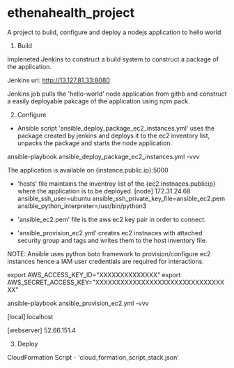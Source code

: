 # ethenahealth_project
A project to build, configure and deploy a nodejs application to hello world

1. Build 

Impleneted Jenkins to construct a build system to construct a package of the application.

Jenkins url: http://13.127.81.33:8080

Jenkins job pulls the 'hello-world' node application from githb and construct a easily deployable pakcage of the application using npm pack.

2. Configure

- Ansible script 'ansible_deploy_package_ec2_instances.yml' uses the package created by jenkins and deploys it to the ec2 inventory list, unpacks the package and starts the node application.

ansible-playbook ansible_deploy_package_ec2_instances.yml -vvv

The application is available on {instance.public.ip}:5000

- 'hosts' file maintains the inventroy list of the {ec2.instnaces.publicip} where the application is to be deployed.
[node]
172.31.24.68 ansible_ssh_user=ubuntu ansible_ssh_private_key_file=ansible_ec2.pem ansible_python_interpreter=/usr/bin/python3


- 'ansible_ec2.pem' file is the aws ec2 key pair in order to connect.


- 'ansible_provision_ec2.yml' creates ec2 instnaces with attached security group and tags and writes them to the host inventory file.

NOTE: Ansible uses python boto framework to provision/configure ec2 instances hence a IAM user credentials are required for interactions.

export AWS_ACCESS_KEY_ID="XXXXXXXXXXXXXX"
export AWS_SECRET_ACCESS_KEY="XXXXXXXXXXXXXXXXXXXXXXXXXXXXXXXXX"

ansible-playbook ansible_provision_ec2.yml -vvv

[local]
localhost

[webserver]
52.66.151.4

3. Deploy

CloudFormation Script - 'cloud_formation_script_stack.json'

